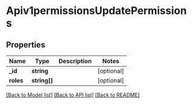 # Apiv1permissionsUpdatePermissions

## Properties
Name | Type | Description | Notes
------------ | ------------- | ------------- | -------------
**_id** | **string** |  | [optional] 
**roles** | **string[]** |  | [optional] 

[[Back to Model list]](../../README.md#documentation-for-models) [[Back to API list]](../../README.md#documentation-for-api-endpoints) [[Back to README]](../../README.md)

